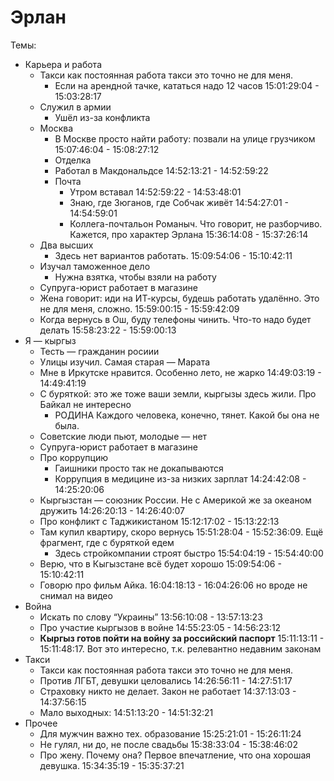 # Эрлан

Темы:

- Карьера и работа
    - Такси как постоянная работа такси это точно не для меня.
        - Если на арендной тачке, кататься надо 12 часов 15:01:29:04 - 15:03:28:17
    - Служил в армии
        - Ушёл из-за конфликта
    - Москва
        - В Москве просто найти работу: позвали на улице грузчиком 15:07:46:04 - 15:08:27:12
        - Отделка
        - Работал в Макдональдсе 14:52:13:21 - 14:52:59:22
        - Почта
            - Утром вставал 14:52:59:22 - 14:53:48:01
            - Знаю, где Зюганов, где Собчак живёт 14:54:27:01 - 14:54:59:01
            - Коллега-почтальон Романыч. Что говорит, не разборчиво. Кажется, про характер Эрлана 15:36:14:08 - 15:37:26:14
    - Два высших
        - Здесь нет вариантов работать. 15:09:54:06 - 15:10:42:11
    - Изучал таможенное дело
        - Нужна взятка, чтобы взяли на работу
    - Супруга-юрист работает в магазине
    - Жена говорит: иди на ИТ-курсы, будешь работать удалённо. Это не для меня, сложно. 15:59:00:15 - 15:59:42:09
    - Когда вернусь в Ош, буду телефоны чинить. Что-то надо будет делать 15:58:23:22 - 15:59:00:13
- Я — кыргыз
    - Тесть — гражданин росиии
    - Улицы изучил. Самая старая — Марата
    - Мне в Иркутске нравится. Особенно лето, не жарко 14:49:03:19 - 14:49:41:19
    - С буряткой: это же тоже ваши земли, кыргызы здесь жили. Про Байкал не интересно
        - РОДИНА Каждого человека, конечно, тянет. Какой бы она не была.
    - Советские люди пьют, молодые — нет
    - Супруга-юрист работает в магазине
    - Про коррупцию
        - Гаишники просто так не докапываются
        - Коррупция в медицине из-за низких зарплат 14:24:42:08 - 14:25:20:06
    - Кыргызстан — союзник России. Не с Америкой же за океаном дружить 14:26:20:13 - 14:26:40:07
    - Про конфликт с Таджикистаном 15:12:17:02 - 15:13:22:13
    - Там купил квартиру, скоро вернусь 15:51:28:04 - 15:52:36:09. Ещё фрагмент, где с буряткой едем
        - Здесь стройкомпании строят быстро 15:54:04:19 - 15:54:40:00
    - Верю, что в Кыгызстане всё будет хорошо 15:09:54:06 - 15:10:42:11
    - Говорю про фильм Айка. 16:04:18:13 - 16:04:26:06 но вроде не снимал на видео
- Война
    - Искать по слову “Украины” 13:56:10:08 - 13:57:13:23
    - Про участие кыргызов в войне 14:55:23:05 - 14:56:23:12
    - **Кыргыз готов пойти на войну за российский паспорт** 15:11:13:11 - 15:11:48:17. Вот это интересно, т.к. релевантно недавним законам
- Такси
    - Такси как постоянная работа такси это точно не для меня.
    - Против ЛГБТ, девушки целовались 14:26:56:11 - 14:27:51:17
    - Страховку никто не делает. Закон не работает 14:37:13:03 - 14:37:56:15
    - Мало выходных: 14:51:13:20 - 14:51:32:21
- Прочее
    - Для мужчин важно тех. образование 15:25:21:01 - 15:26:11:24
    - Не гулял, ни до, не после свадьбы 15:38:33:04 - 15:38:46:02
    - Про жену. Почему она? Первое впечатление, что она хорошая девушка. 15:34:35:19 - 15:35:37:21